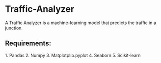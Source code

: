 # Traffic-Analyzer
A Traffic Analyzer is a machine-learning model that predicts the traffic in a junction.
<h2>Requirements:</h2>
1. Pandas
2. Numpy
3. Matplotplib.pyplot
4. Seaborn
5. Scikit-learn


